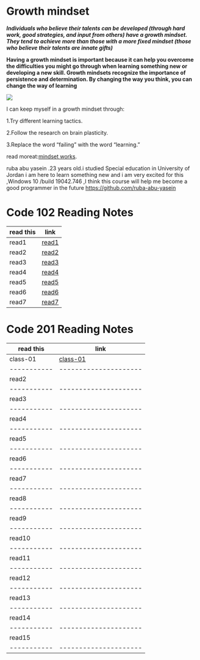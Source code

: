 # Growth mindset
***Individuals who believe their talents can be developed (through hard work, good strategies, and input from others) have a growth mindset. They tend to achieve more than those with a more fixed mindset (those who believe their talents are innate gifts)***

**Having a growth mindset is important because it can help you overcome the difficulties you might go through when learning something new or developing a new skill. Growth mindsets recognize the importance of persistence and determination. By changing the way you think, you can change the way of learning**

![](https://encrypted-tbn0.gstatic.com/images?q=tbn:ANd9GcTybTGDjYEHARIwIFLN3I3M-ydi9FaowEv9Ow&usqp=CAU)


I can keep myself in a growth mindset through:

1.Try different learning tactics.

2.Follow the research on brain plasticity.

3.Replace the word “failing” with the word “learning.”

read moreat:[mindset works](https://www.mindsetworks.com/science/).

ruba abu yasein .23 years old.i studied Special education in University of Jordan i am here to learn something new and i am very excited for this ,Windows 10 /build 19042.746 ,I think this course will help me become a good programmer in the future 
https://github.com/ruba-abu-yasein

# Code 102 Reading Notes
| read this  | link          |
|------------|---------------|
| read1      | [read1](read1)|    
| read2      | [read2](read2)|
| read3      | [read3](read3)|
| read4      | [read4](read4)|
| read5      | [read5](read5)|
| read6      | [read6](read6)|
| read7      | [read7](read7)|


# Code 201 Reading Notes

| read this | link                |
|-----------|---------------------|
| class-01  | [class-01](class-01)| 
|-----------|---------------------|  
|   read2   | []()                |
|-----------|---------------------|
|   read3   | []()                |
|-----------|---------------------|
|   read4   | []()                |
|-----------|---------------------|
|   read5   | []()                |
|-----------|---------------------|
|   read6   | []()                |
|-----------|---------------------|
|   read7   | []()                |
|-----------|---------------------|
|   read8   | []()                | 
|-----------|---------------------|  
|   read9   | []()                |
|-----------|---------------------|
|   read10  | []()                |
|-----------|---------------------|
|   read11  | []()                |
|-----------|---------------------|
|   read12  | []()                |
|-----------|---------------------|
|    read13 | []()                |
|-----------|---------------------|
|   read14  | []()                |
|-----------|---------------------|
|   read15  | []()                |
|-----------|---------------------|